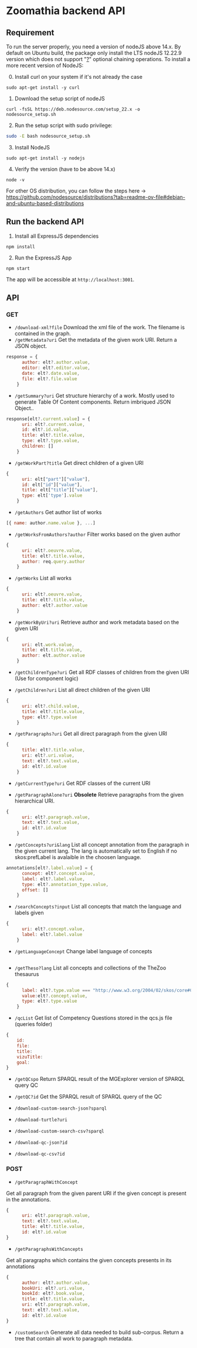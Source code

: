 # Zoomathia backend API



## Requirement

To run the server properly, you need a version of nodeJS above 14.x. By default on Ubuntu build, the package only install the LTS nodeJS 12.22.9 version which does not support "[?](https://developer.mozilla.org/en-US/docs/Web/JavaScript/Reference/Operators/Optional_chaining)" optional chaining operations. To install a more recent version of NodeJS:

0. Install curl on your system if it's not already the case

```shell
sudo apt-get install -y curl
```

1. Download the setup script of nodeJS

```shell
curl -fsSL https://deb.nodesource.com/setup_22.x -o nodesource_setup.sh
```

2. Run the setup script with sudo privilege:


```sh
sudo -E bash nodesource_setup.sh
```

3. Install NodeJS

```shell
sudo apt-get install -y nodejs
```

4. Verify the version (have to be above 14.x)

```shell
node -v
```

For other OS distribution, you can follow the steps here -> https://github.com/nodesource/distributions?tab=readme-ov-file#debian-and-ubuntu-based-distributions



## Run the backend API

1. Install all ExpressJS dependencies

```shell
npm install
```

2. Run the ExpressJS App

```shell
npm start
```

The app will be accessible at `http://localhost:3001`.

## API

### GET

- `/download-xml?file`
Download the xml file of the work. The filename is contained in the graph.
- `/getMetadata?uri`
Get the metadata of the given work URI. Return a JSON object.
```js
response = {
      author: elt?.author.value,
      editor: elt?.editor.value,
      date: elt?.date.value,
      file: elt?.file.value
    }
```

- `/getSummary?uri`
Get structure hierarchy of a work. Mostly used to generate Table Of Content components.
Return imbriqued JSON Object..
```js
response[elt?.current.value] = {
      uri: elt?.current.value,
      id: elt?.id.value,
      title: elt?.title.value,
      type: elt?.type.value,
      children: []
    }
```

- `/getWorkPart?title` Get direct children of a given URI
```js
{
      uri: elt["part"]["value"],
      id: elt["id"]["value"],
      title: elt["title"]["value"],
      type: elt['type'].value
    }
```
- `/getAuthors` Get author list of works
```js
[{ name: author.name.value }, ...]
```
- `/getWorksFromAuthors?author` Filter works based on the given author
```js
{
      uri: elt?.oeuvre.value,
      title: elt?.title.value,
      author: req.query.author
    }
```
- `/getWorks` List all works
```js
{
      uri: elt?.oeuvre.value,
      title: elt?.title.value,
      author: elt?.author.value
    }
```
- `/getWorkByUri?uri` Retrieve author and work metadata based on the given URI
```js
{
      uri: elt.work.value,
      title: elt.title.value,
      author: elt.author.value
    }
```

- `/getChildrenType?uri` Get all RDF classes of children from the given URI (Use for component logic)

- `/getChildren?uri` List all direct children of the given URI
```js
{
      uri: elt?.child.value,
      title: elt?.title.value,
      type: elt?.type.value
    }
```
- `/getParagraphs?uri` Get all direct paragraph from the given URI
```js
{
      title: elt?.title.value,
      uri: elt?.uri.value,
      text: elt?.text.value,
      id: elt?.id.value
    }
```
- `/getCurrentType?uri` Get RDF classes of the current URI

- `/getParagraphAlone?uri` **Obsolete** Retrieve paragraphs from the given hierarchical URI.

```js
{
      uri: elt?.paragraph.value,
      text: elt?.text.value,
      id: elt?.id.value
    }
```
- `/getConcepts?uri&lang` List all concept annotation from the paragraph in the given current lang. The lang is automatically set to English if no skos:prefLabel is avalaible in the choosen language.
```js
annotations[elt?.label.value] = {
      concept: elt?.concept.value,
      label: elt?.label.value,
      type: elt?.annotation_type.value,
      offset: []
    }
```
- `/searchConcepts?input` List all concepts that match the language and labels given
```js
{
      uri: elt?.concept.value,
      label: elt?.label.value
    }
```

- `/getLanguageConcept` Change label language of concepts
```js
```
- `/getTheso?lang` List all concepts and collections of the TheZoo thesaurus
```js
{
      label: elt?.type.value === "http://www.w3.org/2004/02/skos/core#Collection" ? elt?.label.value + " (Collection)": elt?.label.value,
      value:elt?.concept.value,
      type: elt?.type.value
    }
```
- `/qcList` Get list of Competency Questions stored in the qcs.js file (queries folder)
```js
{
    id:
    file:
    title:
    vizuTitle:
    goal:
}
```
- `/getQCspo` Return SPARQL result of the MGExplorer version of SPARQL query QC

- `/getQC?id` Get the SPARQL result of SPARQL query of the QC

- `/download-custom-search-json?sparql`
- `/download-turtle?uri`
- `/download-custom-search-csv?sparql`
- `/download-qc-json?id`
- `/download-qc-csv?id`

### POST

- `/getParagraphWithConcept` 

Get all paragraph from the given parent URI if the given concept is present in the annotations.

```js
{
      uri: elt?.paragraph.value,
      text: elt?.text.value,
      title: elt?.title.value,
      id: elt?.id.value
}
 ```
- `/getParagraphsWithConcepts`

Get all paragraphs which contains the given concepts presents in its annotations

```js
{
      author: elt?.author.value,
      bookUri: elt?.uri.value,
      bookId: elt?.book.value,
      title: elt?.title.value,
      uri: elt?.paragraph.value,
      text: elt?.text.value,
      id: elt?.id.value
}
```
- `/customSearch` Generate all data needed to build sub-corpus. Return a tree that contain all work to paragraph metadata.
